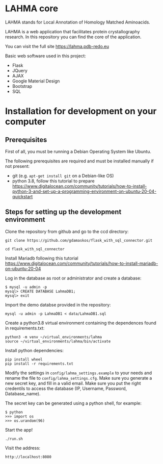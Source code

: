 # LAHMA core

LAHMA stands for Local Annotation of Homology Matched Aminoacids.

LAHMA is a web application that facilitates protein crystallography research. In this repository you can find the core of the application.

You can visit the full site https://lahma.pdb-redo.eu

Basic web software used in this project:
* Flask
* JQuery
* AJAX
* Google Material Design
* Bootstrap
* SQL

# Installation for development on your computer

## Prerequisites

First of all, you must be running a Debian Operating System like Ubuntu.

The following prerequisites are required and must be installed manually if not present:

* git (e.g. `apt-get install git` on a Debian-like OS)
* python 3.8, follow this tutorial to prepare https://www.digitalocean.com/community/tutorials/how-to-install-python-3-and-set-up-a-programming-environment-on-ubuntu-20-04-quickstart

## Steps for setting up the development environment

Clone the repository from github and go to the ccd directory:

    git clone https://github.com/gdamaskos/flask_with_sql_connector.git
    
    cd flask_with_sql_connector

Install Mariadb following this tutorial https://www.digitalocean.com/community/tutorials/how-to-install-mariadb-on-ubuntu-20-04

Log in the database as root or administrator and create a database:
	
	$ mysql -u admin -p
	mysql> CREATE DATABASE LahmaDB1;
	mysql> exit
	
Import the demo databse provided in the repository:

	mysql -u admin -p LahmaDB1 < data/LahmaDB1.sql 


Create a python3.8 virtual environment containing the dependences found in requirements.txt:

    python3 -m venv ~/virtual_environments/lahma
    source ~/virtual_environments/lahma/bin/activate

Install python dependencies:

    pip install wheel
    pip install -r requirements.txt

Modify the settings in `config/lahma_settings.example` to your needs and rename the
file to `config/lahma_settings.cfg`. Make sure you generate a new secret key,
and fill in a valid email. Make sure you put the right credentils to access the database (IP, Username, Password, Database_name).

The secret key can be generated using a python shell, for example:

	$ python
	>>> import os
	>>> os.urandom(96)

Start the app!

    ./run.sh

Visit the address:

    http://localhost:8080
